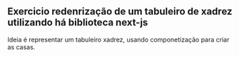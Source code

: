 ## Exercicio redenrização de um tabuleiro de xadrez utilizando há biblioteca next-js

Ideia é representar um tabuleiro xadrez, usando componetização para criar as casas.